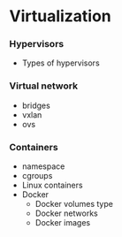 # Virtualization


### Hypervisors
- Types of hypervisors

### Virtual network
- bridges
- vxlan
- ovs

### Containers
- namespace
- cgroups
- Linux containers
- Docker
  - Docker volumes type
  - Docker networks
  - Docker images